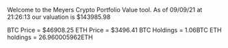 Welcome to the Meyers Crypto Portfolio Value tool. 
As of 09/09/21 at 21:26:13 our valuation is $143985.98 

BTC Price = $46908.25
 ETH Price = $3496.41
BTC Holdings = 1.06BTC
 ETH holdings = 26.960005962ETH 
